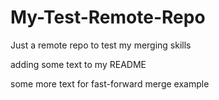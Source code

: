 # My-Test-Remote-Repo
Just a remote repo to test my merging skills

adding some text to my README

some more text for fast-forward merge example
